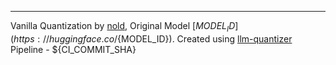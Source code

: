 

***

Vanilla Quantization by [nold](https://huggingface.co/nold), Original Model [${MODEL_ID}](https://huggingface.co/${MODEL_ID}). Created using [llm-quantizer](https://github.com/Nold360/llm-quantizer) Pipeline - ${CI_COMMIT_SHA} 
